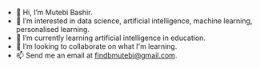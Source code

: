 - 👋 Hi, I’m Mutebi Bashir.
- 👀 I’m interested in data science, artificial intelligence, machine learning, personalised learning.
- 🌱 I’m currently learning artificial intelligence in education.
- 💞️ I’m looking to collaborate on what I'm learning.
- 📫 Send me an email at findbmutebi@gmail.com.

<!---
bmutebi/bmutebi is a ✨ special ✨ repository because its `README.md` (this file) appears on your GitHub profile.
You can click the Preview link to take a look at your changes.
--->
